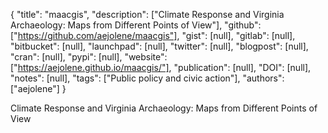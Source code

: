 {
  "title": "maacgis",
  "description": ["Climate Response and Virginia Archaeology: Maps from Different Points of View"],
  "github": ["https://github.com/aejolene/maacgis"],
  "gist": [null],
  "gitlab": [null],
  "bitbucket": [null],
  "launchpad": [null],
  "twitter": [null],
  "blogpost": [null],
  "cran": [null],
  "pypi": [null],
  "website": ["https://aejolene.github.io/maacgis/"],
  "publication": [null],
  "DOI": [null],
  "notes": [null],
  "tags": ["Public policy and civic action"],
  "authors": ["aejolene"]
}

<!-- Generated by csv2md.R – do not edit by hand -->

Climate Response and Virginia Archaeology: Maps from Different Points of View